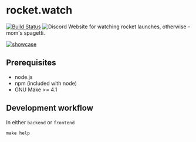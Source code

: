 # rocket.watch

[![Build Status](https://travis-ci.com/yasiupl/rocket.watch.svg?branch=master)](https://travis-ci.com/yasiupl/rocket.watch) ![Discord](https://img.shields.io/discord/150674920869724161)
Website for watching rocket launches, otherwise - mom's spagetti.

[![showcase](https://i.imgur.com/qJ6fE74.png)](https://discord.gg/PcJt3mg)


## Prerequisites
- node.js
- npm (included with node)
- GNU Make >= 4.1

## Development workflow
In either `backend` or `frontend`
```
make help
```

